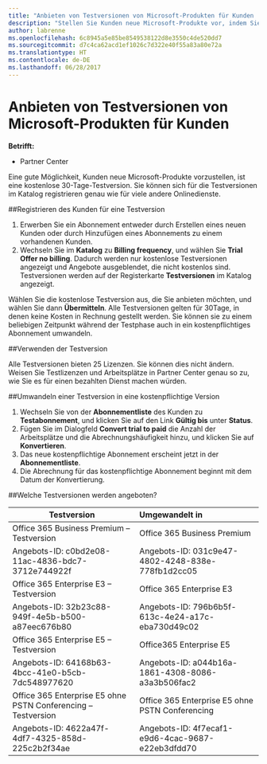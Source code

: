 ```yaml
---
title: "Anbieten von Testversionen von Microsoft-Produkten für Kunden | Partner Center"
description: "Stellen Sie Kunden neue Microsoft-Produkte vor, indem Sie 30-tägige kostenlose Testversionen anbieten."
author: labrenne
ms.openlocfilehash: 6c8945a5e85be8549538122d8e3550c4de520dd7
ms.sourcegitcommit: d7c4ca62acd1ef1026c7d322e40f55a83a80e72a
ms.translationtype: HT
ms.contentlocale: de-DE
ms.lasthandoff: 06/28/2017
---
```

# <a name="offer-customers-trials-of-microsoft-products"></a>Anbieten von Testversionen von Microsoft-Produkten für Kunden

**Betrifft:**

-  Partner Center

Eine gute Möglichkeit, Kunden neue Microsoft-Produkte vorzustellen, ist eine kostenlose 30-Tage-Testversion. Sie können sich für die Testversionen im Katalog registrieren genau wie für viele andere Onlinedienste.  

##<a name="sign-your-customer-up-for-a-trial"></a>Registrieren des Kunden für eine Testversion

1.  Erwerben Sie ein Abonnement entweder durch Erstellen eines neuen Kunden oder durch Hinzufügen eines Abonnements zu einem vorhandenen Kunden. 
2.  Wechseln Sie im **Katalog** zu **Billing frequency**, und wählen Sie **Trial Offer no billing**. Dadurch werden nur kostenlose Testversionen angezeigt und Angebote ausgeblendet, die nicht kostenlos sind. Testversionen werden auf der Registerkarte **Testversionen** im Katalog angezeigt.

Wählen Sie die kostenlose Testversion aus, die Sie anbieten möchten, und wählen Sie dann **Übermitteln**. Alle Testversionen gelten für 30Tage, in denen keine Kosten in Rechnung gestellt werden. Sie können sie zu einem beliebigen Zeitpunkt während der Testphase auch in ein kostenpflichtiges Abonnement umwandeln.

##<a name="using-the-trial"></a>Verwenden der Testversion

Alle Testversionen bieten 25 Lizenzen. Sie können dies nicht ändern. Weisen Sie Testlizenzen und Arbeitsplätze in Partner Center genau so zu, wie Sie es für einen bezahlten Dienst machen würden. 

##<a name="converting-trial-to-paid"></a>Umwandeln einer Testversion in eine kostenpflichtige Version

1.  Wechseln Sie von der **Abonnementliste** des Kunden zu **Testabonnement**, und klicken Sie auf den Link **Gültig bis** unter **Status**.
2.  Fügen Sie im Dialogfeld **Convert trial to paid** die Anzahl der Arbeitsplätze und die Abrechnungshäufigkeit hinzu, und klicken Sie auf **Konvertieren**.
3.  Das neue kostenpflichtige Abonnement erscheint jetzt in der **Abonnementliste**.
4.  Die Abrechnung für das kostenpflichtige Abonnement beginnt mit dem Datum der Konvertierung.

##<a name="which-trials-are-offered"></a>Welche Testversionen werden angeboten?

|**Testversion**      |**Umgewandelt in**      |
|--------------|:------------------|
|Office 365 Business Premium – Testversion               |Office 365 Business Premium|
|Angebots-ID: c0bd2e08-11ac-4836-bdc7-3712e744922f  | Angebots-ID: 031c9e47-4802-4248-838e-778fb1d2cc05|
|Office 365 Enterprise E3 – Testversion|                 Office 365 Enterprise E3|
|Angebots-ID: 32b23c88-949f-4e5b-b500-a87eec676b80   |Angebots-ID: 796b6b5f-613c-4e24-a17c-eba730d49c02|
|Office 365 Enterprise E5 – Testversion                   |Office365 Enterprise E5|
|Angebots-ID: 64168b63-4bcc-41e0-b5cb-7dc548977620     |Angebots-ID: a044b16a-1861-4308-8086-a3a3b506fac2|
|Office 365 Enterprise E5 ohne PSTN Conferencing – Testversion |Office 365 Enterprise E5 ohne PSTN Conferencing|
|Angebots-ID: 4622a47f-4df7-4325-858d-225c2b2f34ae  |Angebots-ID: 4f7ecaf1-e9d6-4cac-9687-e22eb3dfdd70|






